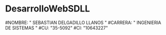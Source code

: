 # DesarrolloWebSDLL

#NOMBRE: " SEBASTIAN DELGADILLO LLANOS "
#CARRERA: " INGENIERIA DE SISTEMAS "
#CU: "35-5092"
#CI: "10643227"
